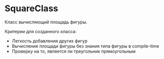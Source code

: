 # SquareClass
Класс вычисляющий площадь фигуры.

Критерии для созданного класса:

* Легкость добавления других фигур
* Вычисление площади фигуры без знания типа фигуры в compile-time
* Проверку на то, является ли треугольник прямоугольным 
